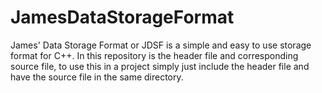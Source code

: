 # JamesDataStorageFormat
James' Data Storage Format or JDSF is a simple and easy to use storage format for C++. In this repository is the header file and corresponding source file, to use this in a project simply just include the header file and have the source file in the same directory.
